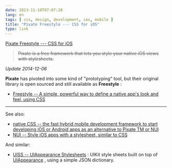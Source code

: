 ```yaml
---
date: 2013-11-10T07:07:28
lang: en
tags: [ css, design, development, ios, mobile ]
title: "Pixate Freestyle --- CSS for iOS"
type: link
---
```


[Pixate Freestyle --- CSS for iOS](http://www.pixate.com/)

> ~~Pixate is a free framework that lets you style your native iOS views
> with stylesheets.~~

*Update 2014-12-06*

**Pixate** has pivoted into some kind of "prototyping" tool, but their
original library is open sourced and still available as **Freestyle** :

-   [Freestyle -- A simple, powerful way to define a native app's look
    and feel, using CSS](http://www.freestyle.org)

------------------------------------------------------------------------

See also:

-   [native CSS -- the fast hybrid mobile development framework to start
    developing iOS or Android apps as an alternative to Pixate TM or
    NUI](http://nativecss.com)
-   [NUI -- Style iOS apps with a stylesheet, similar to
    CSS](https://github.com/tombenner/nui)

And similar:

-   [UISS -- UIAppearance
    Stylesheets](https://github.com/robertwijas/UISS) : UIKit style
    sheets built on top of
    [UIAppearance](https://developer.apple.com/library/iOS/documentation/UIKit/Reference/UIAppearance_Protocol/Reference/Reference.html)
    , using a simple JSON dictionary.

